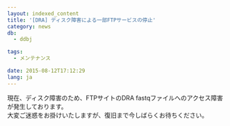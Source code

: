 ```yaml
---
layout: indexed_content
title: '[DRA] ディスク障害による一部FTPサービスの停止'
category: news
db:
  - ddbj

tags:
  - メンテナンス

date: 2015-08-12T17:12:29
lang: ja
---
```


<p>現在、ディスク障害のため、FTPサイトのDRA fastqファイルへのアクセス障害が発生しております。<br>大変ご迷惑をお掛けいたしますが、復旧まで今しばらくお待ちください。</p>

